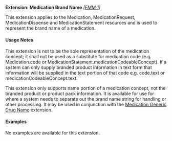 **Extension: Medication Brand Name** *[[FMM 1](guidance.html)]*

This extension applies to the Medication, MedicationRequest, MedicationDispense and MedicationStatement resources and is used to represent the brand name of a medication.


#### Usage Notes
This extension is not to be the sole representation of the medication concept; it shall not be used as a substitute for medication code (e.g. Medication.code or MedicationStatement.medicationCodeableConcept). If a system can only supply branded product information in text form that information will be supplied in the text portion of that code e.g. code.text or medicationCodeableConcept.text.

This extension only supports name portion of a medication concept, not the branded product or product pack information. It is available for use for where a system needs to separate out the brand name string for handling or other processing. It may be used in conjunction with the [Medication Generic Drug Name](StructureDefinition-medication-generic-name.html) extension.


#### Examples
No examples are available for this extension.

